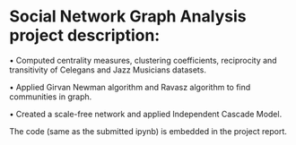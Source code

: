 # Social Network Graph Analysis project description:
• Computed centrality measures, clustering coefficients, reciprocity and transitivity of Celegans and Jazz Musicians datasets.

• Applied Girvan Newman algorithm and Ravasz algorithm to find communities in graph.

• Created a scale-free network and applied Independent Cascade Model.

The code (same as the submitted ipynb) is embedded in the project report. 
